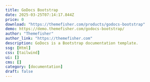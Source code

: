 ```yaml
---
title: GoDocs Bootstrap
date: 2025-03-25T07:14:17.844Z
price: 0
download: "https://themefisher.com/products/godocs-bootstrap"
demo: https://demo.themefisher.com/godocs-bootstrap/
author: "Themefisher"
author_link: "https://themefisher.com"
description: GoDocs is a Bootstrap documentation template.
ssg: [Html]
css: [tailwind]
ui: []
cms: []
category: [documentation]
draft: false
---
```


